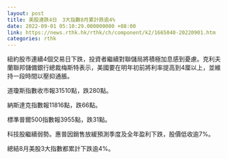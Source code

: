```yaml
---
layout: post
title: 美股連跌4日　3大指數8月累計跌逾4%
date: 2022-09-01 05:10:29.000000000 +08:00
link: https://news.rthk.hk/rthk/ch/component/k2/1665040-20220901.htm
categories: rthk
---
```


紐約股市連續4個交易日下跌，投資者繼續對聯儲局將積極加息感到憂慮。克利夫蘭聯邦儲備銀行總裁梅斯特表示，美國要在明年初前將利率提高到4厘以上，並維持一段時間以壓抑通脹。

道瓊斯指數收市報31510點，跌280點。

納斯達克指數報11816點，跌66點。

標準普爾500指數報3955點，跌31點。

科技股繼續弱勢。惠普因銷售放緩預測季度及全年盈利下跌，股價低收逾7%。

總結8月美股3大指數都累計下跌逾4%。
